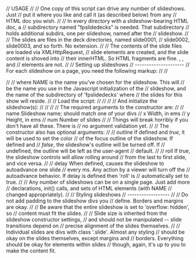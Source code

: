 // USAGE
//
// One copy of this script can drive any number of slideshows. Just
// put it where you like and call it (as described below) from any
// HTML doc you wish.
//
// In every directory with a slideshow-bearing HTML doc, a
// subdirectory named "fpslidedecks" is needed. That subdirectory
// holds additional subdirs, one per slideshow, named after the
// slideshow.
//
// The slides are files in the deck directories, named slide0001,
// slide0002, slide0003, and so forth. No extension.
//
// The contents of the slide files are loaded via XMLHttpRequest,
// slide elements are created, and the slide content is shoved into
// their innerHTML. So HTML fragments are fine. <html>, <head>, and
// <body> elements are not.
//
// Setting up slideshows
// ---------------------
// For each slideshow on a page, you need the following markup:
//
//   <div id="NAME"></div>
//
// where NAME is the name you've chosen for the slideshow. This will
// be the name you use in the Javascript initialization of the
// slideshow, and the name of the subdirectory of 'fpslidedecks' where
// the slides for this show will reside.
//
// Load the script:
//
//   <script src='/path/to/slideshow.js'></script>
//
// And initialize the slideshow(s):
//
//   <script>
//     // repeat these lines for each slideshow you want to have
//     var ss = new slideshow({'name':'NAME', 'x':35, 'y':20, 'num':10});
//     window.addEventListener("DOMContentLoaded", function() { ss.init() }, false);
//   </script>
//
// The required arguments to the constructor are:
//
//   name  Slideshow name; should match one of your divs
//   x     Width, in ems
//   y     Height, in ems
//   num   Number of slides
//
// Things will break horribly if you don't have all these.  There is
// no argument validation yet.
//
// The constructor also has optional arguments:
//
//   outline  If defined and *true*, it will be used to set the color
//            of the focus outline of the slideshow. If defined and
//            *false*, the slideshow's outline will be turned off. If
//            undefined, the outline will be left as the user-agent
//            default.
//
//   roll  If true, the slideshow controls will allow rolling around
//         from the last to first slide, and vice versa.
//
//   delay  When defined, causes the slideshow to autoadvance one slide
//          every <delay> ms. Any action by a viewer will turn off the
//          autoadvance behavior. If delay is defined then 'roll' is
//          automatically set to true.
//
// Any number of slideshows can be on a single page. Just add more
// declarations, init() calls, and sets of HTML elements (with NAME
// changed appropriately).
//
// Styling slideshows
// ------------------
//
// Do not add padding to the slideshow divs you
// define. Borders and margins are okay.
//
// Be aware that the entire slideshow is set to 'overflow: hidden', so
// content must fit the slides. 
//
// Slide size is inherited from the slideshow constructor settings,
// and should not be manipulated -- slide transitions depend on
// precise alignment of the slides themselves.
//
// Individual slides are divs with class '.slide'. Almost any styling
// should be okay on the slides themselves, except margins and
// borders. Everything should be okay for elements within slides
// though, again, it's up to you to make the content fit.

